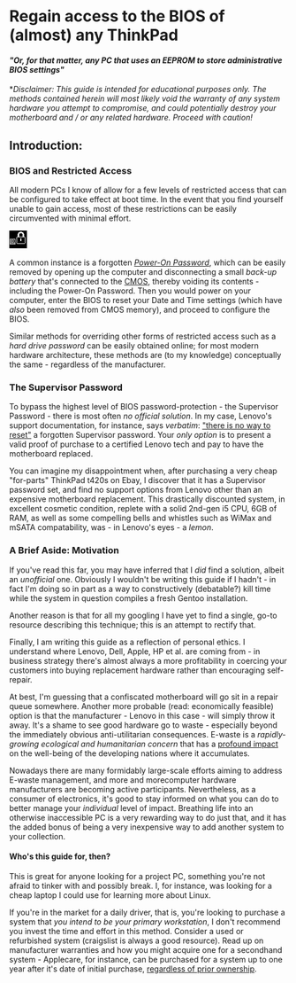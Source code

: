 # Regain access to the BIOS of (almost) any ThinkPad
#### _"Or, for that matter, any PC that uses an EEPROM to store administrative BIOS settings"_

*_Disclaimer: This guide is intended for educational purposes only. The methods contained herein will most likely void the warranty of any system hardware you attempt to compromise, and could potentially destroy your motherboard and / or any related hardware. Proceed with caution!_

## Introduction:

### BIOS and Restricted Access
All modern PCs I know of allow for a few levels of restricted access that can be configured to take effect at boot time. In the event that you find yourself unable to gain access, most of these restrictions can be easily circumvented with minimal effort.

![Power-On Password](https://github.com/zacacollier/no-more-thinkpad-super/blob/master/images/59377_poweronpwrd.gif?raw=true)

A common instance is a forgotten [*Power-On Password*](https://support.lenovo.com/us/en/documents/ht036206#power), which can be easily removed by opening up the computer and disconnecting a small *back-up battery* that's connected to the [CMOS](http://www.computerhope.com/issues/ch001360.htm), thereby voiding its contents - including the Power-On Password. Then you would power on your computer, enter the BIOS to reset your Date and Time settings (which have *also* been removed from CMOS memory), and proceed to configure the BIOS.

Similar methods for overriding other forms of restricted access such as a *hard drive password* can be easily obtained online; for most modern hardware architecture, these methods are (to my knowledge) conceptually the same - regardless of the manufacturer.

### The Supervisor Password

To bypass the highest level of BIOS password-protection - the Supervisor Password - there is most often *no official solution*. In my case, Lenovo's support documentation, for instance, says _verbatim_: ["there is no way to reset"](https://support.lenovo.com/us/en/documents/ht036206#super) a forgotten Supervisor password. Your _only option_ is to present a valid proof of purchase to a certified Lenovo tech and pay to have the motherboard replaced.

You can imagine my disappointment when, after purchasing a very cheap "for-parts" ThinkPad t420s on Ebay, I discover that it has a Supervisor password set, and find no support options from Lenovo other than an expensive motherboard replacement. This drastically discounted system, in excellent cosmetic condition, replete with a solid 2nd-gen i5 CPU, 6GB of RAM, as well as some compelling bells and whistles such as WiMax and mSATA compatability, was - in Lenovo's eyes - a *lemon*.

### A Brief Aside: Motivation

If you've read this far, you may have inferred that I _did_ find a solution, albeit an *unofficial* one. Obviously I wouldn't be writing this guide if I hadn't - in fact I'm doing so in part as a way to constructively (debatable?) kill time while the system in question compiles a fresh Gentoo installation.

Another reason is that for all my googling I have yet to find a single, go-to resource describing this technique; this is an attempt to rectify that.

Finally, I am writing this guide as a reflection of personal ethics. I understand where Lenovo, Dell, Apple, HP et al. are coming from - in business strategy there's almost always a more profitability in coercing your customers into buying replacement hardware rather than encouraging self-repair.

At best, I'm guessing that a confiscated motherboard will go sit in a repair queue somewhere. Another more probable (read: economically feasible) option is that the manufacturer - Lenovo in this case - will simply throw it away. It's a shame to see good hardware go to waste - especially beyond the immediately obvious anti-utilitarian consequences. E-waste is a *rapidly-growing ecological and humanitarian concern* that has a [profound impact](http://www.techrepublic.com/article/the-depressing-truth-about-e-waste-10-things-to-know/) on the well-being of the developing nations where it accumulates.

Nowadays there are many formidably large-scale efforts aiming to address E-waste management, and more and morecomputer hardware manufacturers are becoming active participants. Nevertheless, as a consumer of electronics, it's good to stay informed on what you can do to better manage your *individual* level of impact. Breathing life into an otherwise inaccessible PC is a very rewarding way to do just that, and it has the added bonus of being a very inexpensive way to add another system to your collection.

#### Who's this guide for, then?
This is great for anyone looking for a project PC, something you're not afraid to tinker with and possibly break. I, for instance, was looking for a cheap laptop I could use for learning more about Linux.

If you're in the market for a daily driver, that is, you're looking to purchase a system that *you intend to be your primary workstation*, I don't recommend you invest the time and effort in this method. Consider a used or refurbished system (craigslist is always a good resource). Read up on manufacturer warranties and how you might acquire one for a secondhand system - Applecare, for instance, can be purchased for a system up to one year after it's date of initial purchase, [regardless of prior ownership](https://discussions.apple.com/thread/5249998?start=0&tstart=0). 


